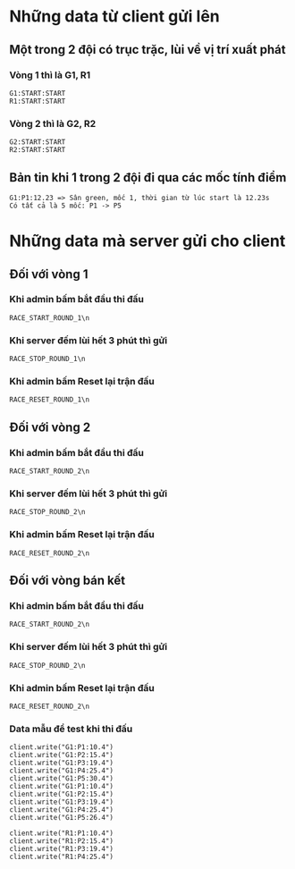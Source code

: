 # Những data từ client gửi lên

## Một trong 2 đội có trục trặc, lùi về vị trí xuất phát
### Vòng 1 thì là G1, R1
```
G1:START:START
R1:START:START
```
### Vòng 2 thì là G2, R2
```
G2:START:START
R2:START:START
```

## Bản tin khi 1 trong 2 đội đi qua các mốc tính điểm
```
G1:P1:12.23 => Sân green, mốc 1, thời gian từ lúc start là 12.23s
Có tất cả là 5 mốc: P1 -> P5
```

# Những data mà server gửi cho client
## Đối với vòng 1
### Khi admin bấm bắt đầu thi đấu
```
RACE_START_ROUND_1\n
```

### Khi server đếm lùi hết 3 phút thì gửi
```
RACE_STOP_ROUND_1\n
```

### Khi admin bấm Reset lại trận đấu
```
RACE_RESET_ROUND_1\n
```

## Đối với vòng 2
### Khi admin bấm bắt đầu thi đấu
```
RACE_START_ROUND_2\n
```

### Khi server đếm lùi hết 3 phút thì gửi
```
RACE_STOP_ROUND_2\n
```

### Khi admin bấm Reset lại trận đấu
```
RACE_RESET_ROUND_2\n
```

## Đối với vòng bán kết 
### Khi admin bấm bắt đầu thi đấu
```
RACE_START_ROUND_2\n
```

### Khi server đếm lùi hết 3 phút thì gửi
```
RACE_STOP_ROUND_2\n
```

### Khi admin bấm Reset lại trận đấu
```
RACE_RESET_ROUND_2\n
```

### Data mẫu để test khi thi đấu
```
client.write("G1:P1:10.4")
client.write("G1:P2:15.4")
client.write("G1:P3:19.4")
client.write("G1:P4:25.4")
client.write("G1:P5:30.4")
client.write("G1:P1:10.4")
client.write("G1:P2:15.4")
client.write("G1:P3:19.4")
client.write("G1:P4:25.4")
client.write("G1:P5:26.4")

client.write("R1:P1:10.4")
client.write("R1:P2:15.4")
client.write("R1:P3:19.4")
client.write("R1:P4:25.4")
```